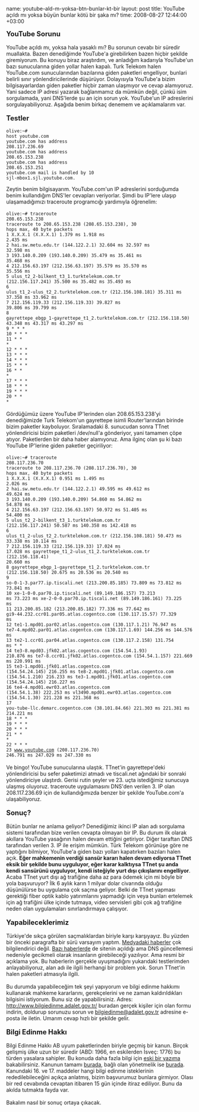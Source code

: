 name: youtube-ald-m-yoksa-btn-bunlar-kt-bir
layout: post
title: YouTube açıldı mı yoksa büyün bunlar kötü bir şaka mı?
time: 2008-08-27 12:44:00 +03:00

<span style="font-weight: bold;font-size:130%;" >YouTube Sorunu</span><br /><br />YouTube açıldı mı, yoksa hala yasaklı mı? Bu sorunun cevabı bir süredir muallakta. Bazen denediğimde YouTube'a girebilirken bazen hiçbir şekilde giremiyorum. Bu konuyu biraz araştırdım, ve anladığım kadarıyla YouTube'un bazı sunucularına giden yollar halen kapalı. Turk Telekom halen YouTube.com sunucularından bazılarına giden paketleri engelliyor, bunlari belirli sınır yönlendiricilerinde düşürüyor. Dolayısıyla YouTube'a bizim bilgisayarlardan giden paketler hiçbir zaman ulaşmıyor ve cevap alamıyoruz. Yani sadece IP adresi yazarak bağlanmamız da mümkün değil, çünkü isim sorgulamada, yani DNS'lerde şu an için sorun yok. YouTube'un IP adreslerini sorgulayabiliyoruz. Aşağıda benim birkaç denemem ve açıklamalarım var.<br /><br /><span style="font-weight: bold;font-size:130%;" >Testler</span><br /><br /><code>olive:~# host youtube.com<br />youtube.com has address 208.117.236.69<br />youtube.com has address 208.65.153.238<br />youtube.com has address 208.65.153.251<br />youtube.com mail is handled by 10 sjl-mbox1.sjl.youtube.com.<br /><br /></code>Zeytin benim bilgisayarım. YouTube.com'un IP adreslerini sorduğumda benim kullandığım DNS'ler cevapları veriyorlar. Şimdi bu IP'lere ulaşıp ulaşamadığımızı traceroute programcığı yardımıyla öğrenelim:<br /><br /><code>olive:~# traceroute 208.65.153.238<br />traceroute to 208.65.153.238 (208.65.153.238), 30 hops max, 40 byte packets<br />1  X.X.X.1 (X.X.X.1)  1.379 ms  1.918 ms  2.435 ms<br />2  hai.sw.metu.edu.tr (144.122.2.1)  32.604 ms  32.597 ms  32.598 ms<br />3  193.140.0.209 (193.140.0.209)  35.479 ms  35.461 ms  35.468 ms<br />4  212.156.63.197 (212.156.63.197)  35.579 ms  35.570 ms  35.556 ms<br />5  ulus_t2_2-bilkent_t3_1.turktelekom.com.tr (212.156.117.241)  35.500 ms  35.482 ms  35.493 ms<br />6  ulus_t1_2-ulus_t2_2.turktelekom.com.tr (212.156.108.181)  35.311 ms  37.358 ms  33.962 ms<br />7  212.156.119.33 (212.156.119.33)  39.827 ms  39.806 ms  39.799 ms<br />8  gayrettepe_ebgp_1-gayrettepe_t1_2.turktelekom.com.tr (212.156.118.50)  43.348 ms  43.317 ms  43.297 ms<br />9  * * *<br />10  * * *<br />11  * * *<br />12  * * *<br />13  * * *<br />14  * * *<br />15  * * *<br />16  * * *<br />17  * * *<br />18  * * *<br />19  * * *<br />20  * * *<br /></code><br />Gördüğümüz üzere YouTube IP'lerinden olan 208.65.153.238'yi denediğimizde Turk Telekom'un gayrettepe isimli Router'larından birinde bizim paketler kayboluyor. Sıralamadaki 8. sunucudan sonra TTnet yönlendiricisi bizim paketleri /dev/null'a gönderiyor, yani tamamen çöpe atıyor. Paketlerden bir daha haber alamıyoruz. Ama ilginç olan şu ki bazı YouTube IP'lerine giden paketler geçiriliyor:<br /><br /><code>olive:~# traceroute  208.117.236.70<br />traceroute to 208.117.236.70 (208.117.236.70), 30 hops max, 40 byte packets<br />1  X.X.X.1 (X.X.X.1)   0.951 ms  1.495 ms  2.026 ms<br />2  hai.sw.metu.edu.tr (144.122.2.1)  49.595 ms  49.612 ms  49.624 ms<br />3  193.140.0.209 (193.140.0.209)  54.860 ms  54.862 ms  54.878 ms<br />4  212.156.63.197 (212.156.63.197)  50.972 ms  51.405 ms  54.400 ms<br />5  ulus_t2_2-bilkent_t3_1.turktelekom.com.tr (212.156.117.241)  50.587 ms  140.358 ms  142.418 ms<br />6  ulus_t1_2-ulus_t2_2.turktelekom.com.tr (212.156.108.181)  50.473 ms  33.338 ms  10.114 ms<br />7  212.156.119.33 (212.156.119.33)  17.024 ms  17.028 ms gayrettepe_t1_2-ulus_t1_2.turktelekom.com.tr (212.156.118.41)  20.660 ms<br />8  gayrettepe_ebgp_1-gayrettepe_t1_2.turktelekom.com.tr (212.156.118.50)  20.675 ms  20.536 ms  20.540 ms<br />9  so-0-1-3.par77.ip.tiscali.net (213.200.85.185)  73.809 ms  73.812 ms  73.841 ms<br />10  xe-1-0-0.par70.ip.tiscali.net (89.149.186.157)  73.213 ms  73.223 ms xe-2-0-0.par70.ip.tiscali.net (89.149.186.161)  73.225 ms<br />11  213.200.85.182 (213.200.85.182)  77.336 ms  77.642 ms gi9-44.232.ccr01.par05.atlas.cogentco.com (130.117.15.57)  77.329 ms<br />12  te1-1.mpd01.par02.atlas.cogentco.com (130.117.1.21)  76.947 ms te7-4.mpd02.par01.atlas.cogentco.com (130.117.1.69)  144.256 ms  144.576 ms<br />13  te2-1.ccr01.par04.atlas.cogentco.com (130.117.2.158)  131.754 ms * *<br />14  te3-8.mpd03.jfk02.atlas.cogentco.com (154.54.1.93)  210.876 ms te7-8.ccr01.jfk02.atlas.cogentco.com (154.54.1.157)  221.669 ms  220.991 ms<br />15  te3-1.mpd01.jfk01.atlas.cogentco.com (154.54.24.145)  216.255 ms te8-2.mpd01.jfk01.atlas.cogentco.com (154.54.1.210)  216.233 ms te3-1.mpd01.jfk01.atlas.cogentco.com (154.54.24.145)  216.227 ms<br />16  te4-4.mpd01.ewr03.atlas.cogentco.com (154.54.1.38)  222.253 ms vl3490.mpd01.ewr03.atlas.cogentco.com (154.54.1.30)  221.228 ms  221.368 ms<br />17  you-tube-llc.demarc.cogentco.com (38.101.84.66)  221.303 ms  221.381 ms  214.221 ms<br />18  * * *<br />19  * * *<br />20  * * *<br />21  * * *<br />22  * * *<br />23  www.youtube.com (208.117.236.70)  246.791 ms  247.029 ms  247.330 ms<br /></code><br />Ve bingo! YouTube sunucularına ulaştık. TTnet'in gayrettepe'deki yönlendiricisi bu sefer paketimizi atmadı ve tiscali.net ağındaki bir sonraki yönlendiriciye ulaştırdı. Gerisi rutin şeyler ve 23. uçta istediğimiz sunucuya ulaşmış oluyoruz. traceroute uygulamasını DNS'den verilen 3. IP olan 208.117.236.69 için de kullandığımızda benzer bir şekilde YouTube.com'a ulaşabiliyoruz.<br /><br /><span style="font-weight: bold;font-size:130%;" >Sonuç?</span><br /><br />Bütün bunlar ne anlama geliyor? Denediğimiz ikinci IP alan adı sorgulama sistemi tarafından bize verilen cevapta olmayan bir IP. Bu durum ilk olarak akıllara YouTube yasağının halen devam ettiğini getiriyor. Diğer taraftan DNS tarafından verilen 3. IP ile erişim mümkün. Türk Telekom görünüşe göre ne yaptığını bilmiyor, YouTube'a giden bazı yolları kapatırken bazıları halen açık. <span style="font-weight: bold;">Eğer mahkemenin verdiği sansür kararı halen devam ediyorsa TTnet eksik bir şekilde bunu uyguluyor, eğer karar kalktıysa TTnet şu anda kendi sansürünü uyguluyor, kendi isteğiyle yurt dışı çıkışlarını engelliyor</span>. Acaba TTnet yurt dışı ağ trafiğine daha az para ödemek için mi böyle bir yola başvuruyor? İlk 6 aylık karın 1 milyar dolar civarında olduğu düşünülürse bu uygulama çok saçma geliyor. Belki de TTnet yapması gerektiği fiber optik kablo yatırımlarını yapmadığı için veya bunları ertelemek için ağ trafiğini ülke içinde tutmaya, video servisleri gibi çok ağ trafiğine neden olan uygulamaları sınırlandırmaya çalışıyor.<br /><br /><span style="font-size:130%;"><span style="font-weight: bold;">Yapabileceklerimiz</span></span><br /><br />Türkiye'de sıkça görülen saçmalıklardan biriyle karşı karşıyayız. Bu yüzden bir önceki paragrafta bir sürü varsayım yaptım. <a href="http://ntvmsnbc.com/news/457345.asp">Medyadaki haberler</a> çok bilgilendirici değil. <a href="http://www.chip.com.tr/konu/YouTube-acildi-mi_8366.html">Bazı haberlerde</a> de sitenin açıldığı ama DNS güncellemesi nedeniyle gecikmeli olarak insanların girebileceği yazılıyor. Ama resmi bir açıklama yok. Bu haberlerin gerçekle uyuşmadığını yukarıdaki testlerimden anlayabiliyoruz, alan adı ile ilgili herhangi bir problem yok. Sorun TTnet'in halen paketleri atmasıyla ilgili.<br /><br />Bu durumda yapabileceğim tek şeyi yapıyorum ve bilgi edinme hakkımı kullanarak mahkeme kararlarını, gerekçelerini ve ne zaman kaldırıldıkları bilgisini istiyorum. Bunu siz de yapabilirsiniz. Adres: <a href="http://www.bilgiedinme.adalet.gov.tr/">http://www.bilgiedinme.adalet.gov.tr/</a> buradan gerçek kişiler için olan formu indirin, doldurup sorunuzu sorun ve bilgiedinme@adalet.gov.tr adresine e-posta ile iletin. Umarım cevap hızlı bir şekilde gelir.<br /><br /><span style="font-size:130%;"><span style="font-weight: bold;">Bilgi Edinme Hakkı</span></span><br /><br />Bilgi Edinme Hakkı AB uyum paketlerinden biriyle geçmiş bir kanun. Birçok gelişmiş ülke uzun bir süredir (ABD: 1966, en eskilerden İsveç: 1776) bu türden yasalara sahipler. Bu konuda daha fazla bilgi için <a href="http://blog.tayfunsen.com/2007/07/bilgi-edinme-hakk.html">eski bir yazıma</a> bakabilirsiniz. Kanunun tamamı <a href="http://www.bilgiedinme.adalet.gov.tr/4982.htm">burada</a>, bağlı olan yönetmelik ise <a href="http://www.bilgiedinme.adalet.gov.tr/yonet.htm">burada</a>. Kanundaki 16. ve 17. maddeler hangi bilgi edinme isteklerinin rededilebileceğini açıkça anlatmış, bizim başvurumuz bunlara girmiyor. Olası bir red cevabında cevaptan itibaren 15 gün içinde itiraz ediliyor. Bunu da akılda tutmakta fayda var.<br /><br />Bakalım nasıl bir sonuç ortaya çıkacak.
